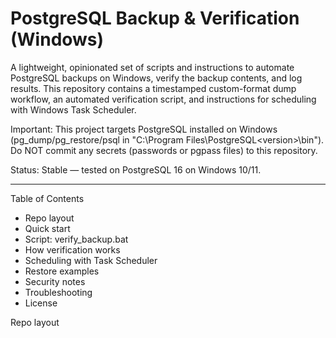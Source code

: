 # PostgreSQL Backup & Verification (Windows)

A lightweight, opinionated set of scripts and instructions to automate PostgreSQL backups on Windows, verify the backup contents, and log results. This repository contains a timestamped custom-format dump workflow, an automated verification script, and instructions for scheduling with Windows Task Scheduler.

Important: This project targets PostgreSQL installed on Windows (pg_dump/pg_restore/psql in "C:\Program Files\PostgreSQL\<version>\bin"). Do NOT commit any secrets (passwords or pgpass files) to this repository.

Status: Stable — tested on PostgreSQL 16 on Windows 10/11.

---

Table of Contents
- Repo layout
- Quick start
- Script: verify_backup.bat
- How verification works
- Scheduling with Task Scheduler
- Restore examples
- Security notes
- Troubleshooting
- License

Repo layout
